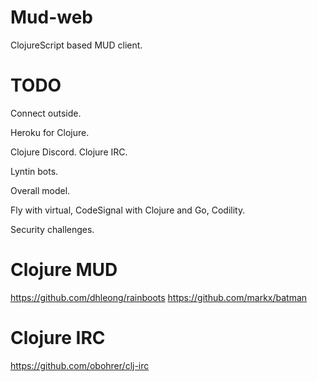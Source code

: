 # Mud-web

ClojureScript based MUD client.

# TODO

Connect outside.

Heroku for Clojure.

Clojure Discord.
Clojure IRC.

Lyntin bots.

Overall model.

Fly with virtual, CodeSignal with Clojure and Go, Codility.

Security challenges.

# Clojure MUD
https://github.com/dhleong/rainboots
https://github.com/markx/batman

# Clojure IRC
https://github.com/obohrer/clj-irc
